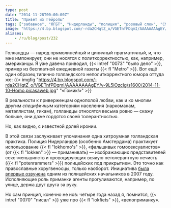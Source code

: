 ```yaml
---
type: post
date: "2014-11-28T00:00:00Z"
title: "Привет из Гейропы"
tags: ["забавное", "ЛГБТ", "Нидерланды", "полиция", "розовый слон", "СМИ"]
image: "https://4.bp.blogspot.com/-rda2CHqtZ_o/VGETnfPDqmI/AAAAAAAAgEY/v-9L5iOzcIg/s1600/2014-11-10-Homo.picasaweb.jpg"
aliases:
    - /ru/blog/post/232
---
```


Голландцы — народ прямолинейный и ~~циничный~~ прагматичный, и, что мне импонирует, они не носятся с политкорректностью, как, например, американцы. Я уже давеча приводил, {{< intref "0073" "было дело" >}}, пример из бесплатной ежедневной газеты {{< fl "Metro" >}}. Вот ещё один образец типично голландского неполиткорректного юмора оттуда же:
{{< imgfig "https://4.bp.blogspot.com/-rda2CHqtZ_o/VGETnfPDqmI/AAAAAAAAgEY/v-9L5iOzcIg/s1600/2014-11-10-Homo.picasaweb.jpg" "«Гомик!»" >}}

<!--more-->

В реальности к приверженцам однополой любви, как и ко многим другим *специфичным* категориям населения (наркоманам, металлистам, гикам), голландцы относятся весьма ровно — скажу больше, они даже гордятся своей толерантностью.

Но, как видно, с известной долей иронии.

В этой связи заслуживает упоминания одна хитроумная голландская практика. Полиция Нидерландов (особенно Амстердама) практикует использование {{< fl "lokhomo's" >}}, «фальшивых гомосексуалистов» (от {{< fl "lokken" >}} — приманивать) — изображающих представителей секс-меньшинств и провоцирующих всякую нетолерантную нечисть ({{< fl "potenrammers" >}}) полицейских под прикрытием. Это точно как православные хоругвеносцы, только наоборот. Инициатива [была впервые озвучена](http://www.eenvandaag.nl/binnenland/32382/politie_zet_lokhomo_in) одним из полицейских начальников в 2007 году. Исполняющие роль приманки агенты прогуливаются, например, по улице, держа друг друга за руку.

Но сам принцип, конечно не нов: четыре года назад я, помнится, {{< intref "0070" "писал" >}} уже про {{< fl "lokfiets" >}}, «велоприманку».
